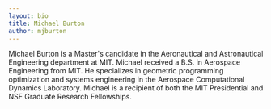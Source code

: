 ```yaml
---
layout: bio
title: Michael Burton	 
author: mjburton
---
```


Michael Burton is a Master's candidate in the Aeronautical and Astronautical Engineering department at MIT. Michael received a B.S. in Aerospace Engineering from MIT. He specializes in geometric programming optimization and systems engineering in the Aerospace Computational Dynamics Laboratory. Michael is a recipient of both the MIT Presidential and NSF Graduate Research Fellowships.